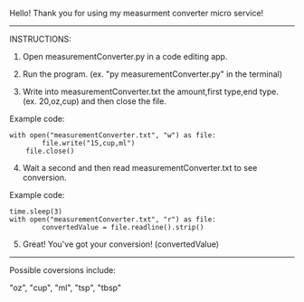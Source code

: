 Hello! Thank you for using my measurment converter micro service!
_________________________________________________________________

INSTRUCTIONS:

1) Open measurementConverter.py in a code editing app.

2) Run the program. (ex. "py measurementConverter.py" in the terminal)

3) Write into measurementConverter.txt the amount,first type,end type. (ex. 20,oz,cup) and then close the file.

Example code:

	with open("measurementConverter.txt", "w") as file:
        	file.write("15,cup,ml")
		file.close()

4) Wait a second and then read measurementConverter.txt to see conversion.

Example code:

	time.sleep(3)
	with open("measurementConverter.txt", "r") as file:
        	convertedValue = file.readline().strip()

5) Great! You've got your conversion! (convertedValue)
_________________________________________________________________

Possible coversions include:

"oz", "cup", "ml", "tsp", "tbsp"